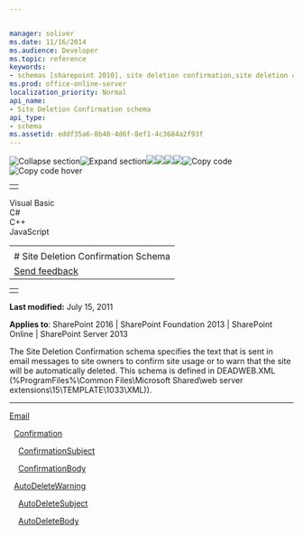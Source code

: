 ```yaml
---


manager: soliver
ms.date: 11/16/2014
ms.audience: Developer
ms.topic: reference
keywords:
- schemas [sharepoint 2010], site deletion confirmation,site deletion confirmation schema [SharePoint 2010]
ms.prod: office-online-server
localization_priority: Normal
api_name:
- Site Deletion Confirmation schema
api_type:
- schema
ms.assetid: eddf35a6-8b40-4d6f-8ef1-4c3684a2f93f
---
```


![Collapse
section](../icons/collapse_all.gif "Collapse section")![Expand
section](../icons/expand_all.gif "Expand section")![](../icons/collapse_all.gif)![](../icons/expand_all.gif)![](../icons/dropdown.gif)![](../icons/dropdownHover.gif)![Copy
code](../icons/copycode.gif "Copy code")![Copy code
hover](../icons/copycodeHighlight.gif "Copy code hover")
<table>
<tbody>
<tr class="odd">
<td align="left"></td>
</tr>
</tbody>
</table>

Visual Basic  
C\#  
C++  
JavaScript  

<table>
<tbody>
<tr class="odd">
<td align="left"><span id="runningHeaderText"></span></td>
</tr>
<tr class="even">
<td align="left"># Site Deletion Confirmation Schema</td>
</tr>
<tr class="odd">
<td align="left"><span id="headfeedbackarea" class="feedbackhead"><a href="javascript:SubmitFeedback(&#39;docthis@Microsoft.com&#39;,&#39;&#39;,&#39;&#39;,&#39;&#39;,&#39;1.0.18082.1225&#39;,&#39;%0\dThank%20you%20for%20your%20feedback.%20The%20developer%20writing%20teams%20use%20your%20feedback%20to%20improve%20documentation.%20While%20we%20are%20reviewing%20your%20feedback,%20we%20may%20send%20you%20e-mail%20to%20ask%20for%20clarification%20or%20feedback%20on%20a%20solution.%20We%20do%20not%20use%20your%20e-mail%20address%20for%20any%20other%20purpose%20and%20we%20delete%20it%20after%20we%20finish%20our%20review.%0\AFor%20further%20information%20about%20the%20privacy%20policies%20of%20Microsoft,%20please%20see%20http://privacy.microsoft.com/en-us/default.aspx.%0\A%0\d&#39;,&#39;Customer%20feedback&#39;);">Send feedback</a></span></td>
</tr>
</tbody>
</table>

<table>
<colgroup>
<col width="100%" />
</colgroup>
<tbody>
<tr class="odd">
<td align="left"></td>
</tr>
</tbody>
</table>

**Last modified:** July 15, 2011

**Applies to**: SharePoint 2016 | SharePoint Foundation 2013 |
SharePoint Online | SharePoint Server 2013

The Site Deletion Confirmation schema specifies the text that is sent in
email messages to site owners to confirm site usage or to warn that the
site will be automatically deleted. This schema is defined in
DEADWEB.XML (%ProgramFiles%\\Common Files\\Microsoft Shared\\web server
extensions\\15\\TEMPLATE\\1033\\XML)).


------------------------------------------------------------------------------------------------------------------------------------------------------------------------------------------------------------------------

[Email](email-element-site-deletion.htm)

  [Confirmation](confirmation-element-site-deletion.htm)

    [ConfirmationSubject](confirmationsubject-element-site-deletion.htm)

    [ConfirmationBody](confirmationbody-element-site-deletion.htm)

  [AutoDeleteWarning](autodeletewarning-element-site-deletion.htm)

    [AutoDeleteSubject](autodeletesubject-element-site-deletion.htm)

    [AutoDeleteBody](autodeletebody-element-site-deletion.htm)








